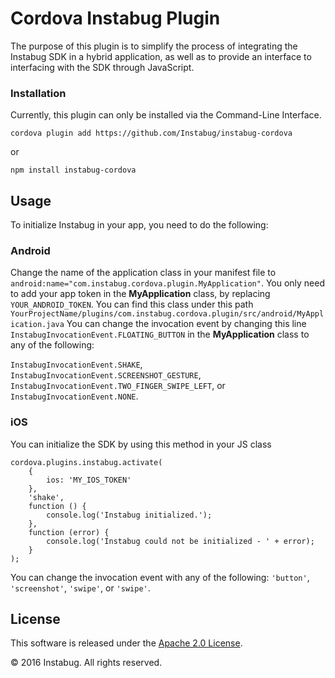 Cordova Instabug Plugin
=================================

The purpose of this plugin is to simplify the process of integrating the Instabug SDK in a hybrid application, as well as to provide an interface to interfacing with the SDK through JavaScript.


### Installation
Currently, this plugin can only be installed via the Command-Line Interface.
```
cordova plugin add https://github.com/Instabug/instabug-cordova 
```
or 
```
npm install instabug-cordova
```

## Usage
To initialize Instabug in your app, you need to do the following: 

### Android
Change the name of the application class in your manifest file to ```android:name="com.instabug.cordova.plugin.MyApplication"```. You only need to add your app token in the __MyApplication__ class, by replacing ```YOUR_ANDROID_TOKEN```. You can find this class under this path  ```YourProjectName/plugins/com.instabug.cordova.plugin/src/android/MyApplication.java``` You can change the invocation event by changing this line ```InstabugInvocationEvent.FLOATING_BUTTON``` in the __MyApplication__ class to any of the following: 

```InstabugInvocationEvent.SHAKE```, ```InstabugInvocationEvent.SCREENSHOT_GESTURE```, ```InstabugInvocationEvent.TWO_FINGER_SWIPE_LEFT```, or ```InstabugInvocationEvent.NONE```. 

### iOS
You can initialize the SDK by using this method in your JS class
```
cordova.plugins.instabug.activate(
    {
        ios: 'MY_IOS_TOKEN'
    },
    'shake',
    function () {
        console.log('Instabug initialized.');
    },
    function (error) {
        console.log('Instabug could not be initialized - ' + error);
    }
);
```
 You can change the invocation event with any of the following: ```'button'```, ```'screenshot'```, ```'swipe'```, or ```'swipe'```.

## License

This software is released under the <a href="http://opensource.org/licenses/Apache-2.0">Apache 2.0 License</a>.

© 2016 Instabug. All rights reserved.

